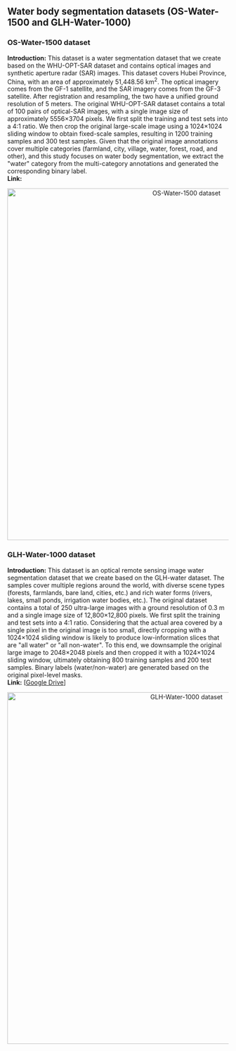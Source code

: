 ## Water body segmentation datasets (OS-Water-1500 and GLH-Water-1000)

### OS-Water-1500 dataset
**Introduction:** This dataset is a water segmentation dataset that we create based on the WHU-OPT-SAR dataset and contains optical images and  synthetic aperture radar (SAR) images. This dataset covers Hubei Province, China, with an area of approximately 51,448.56 km<sup>2</sup>. The optical imagery comes from the GF-1 satellite, and the SAR imagery comes from the GF-3 satellite. After registration and resampling, the two have a unified ground resolution of 5 meters. The original WHU-OPT-SAR dataset contains a total of 100 pairs of optical-SAR images, with a single image size of approximately 5556×3704 pixels. We first split the training and test sets into a 4:1 ratio. We then crop the original large-scale image using a 1024×1024 sliding window to obtain fixed-scale samples, resulting in 1200 training samples and 300 test samples. Given that the original image annotations cover multiple categories (farmland, city, village, water, forest, road, and other), and this study focuses on water body segmentation, we extract the "water" category from the multi-category annotations and generated the corresponding binary label.  
**Link:** 

<p align="center">
  <img src="OS-Water-1500.png" alt="OS-Water-1500 dataset" width="800"/><br>  
</p> 


### GLH-Water-1000 dataset
**Introduction:** This dataset is an optical remote sensing image water segmentation dataset that we create based on the GLH-water dataset. The samples cover multiple regions around the world, with diverse scene types (forests, farmlands, bare land, cities, etc.) and rich water forms (rivers, lakes, small ponds, irrigation water bodies, etc.). The original dataset contains a total of 250 ultra-large images with a ground resolution of 0.3 m and a single image size of 12,800×12,800 pixels. We first split the training and test sets into a 4:1 ratio. Considering that the actual area covered by a single pixel in the original image is too small, directly cropping with a 1024×1024 sliding window is likely to produce low-information slices that are "all water" or "all non-water". To this end, we downsample the original large image to 2048×2048 pixels and then cropped it with a 1024×1024 sliding window, ultimately obtaining 800 training samples and 200 test samples. Binary labels (water/non-water) are generated based on the original pixel-level masks.  
**Link:** [[Google Drive](https://drive.google.com/file/d/1xuDIU2hyrRU6R-WP2iXHoib_zx70am6O/view?usp=sharing)]

<p align="center">
  <img src="GLH-Water-1000.png" alt="GLH-Water-1000 dataset" width="800"/><br>  
</p> 


